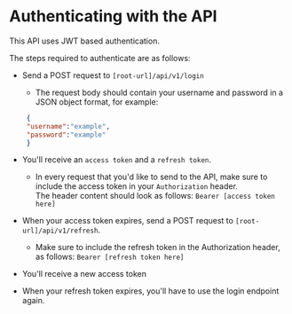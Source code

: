 <h1>Authenticating with the API</h1>
This API uses JWT based authentication.

The steps required to authenticate are as follows:

- Send a POST request to `[root-url]/api/v1/login`
    - The request body should contain your username and password in a JSON object format, for example:

     ```json
      {
      "username":"example",
      "password":"example"
      }
     ```
- You'll receive an `access token` and a `refresh token`.
    - In every request that you'd like to send to the API, make sure to include the access token in your `Authorization`
      header. <br>
      The header content should look as follows: `Bearer [access token here]`
- When your access token expires, send a POST request to `[root-url]/api/v1/refresh`.<br>
    - Make sure to include the refresh token in the Authorization header, as follows: `Bearer [refresh token here]`
- You'll receive a new access token
- When your refresh token expires, you'll have to use the login endpoint again.
      